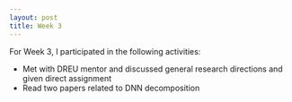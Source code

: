 ```yaml
---
layout: post
title: Week 3
---
```


For Week 3, I participated in the following activities:
  - Met with DREU mentor and discussed general research directions and given direct assignment
  - Read two papers related to DNN decomposition
